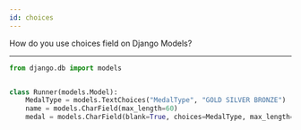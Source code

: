```yaml
---
id: choices
---
```


How do you use choices field on Django Models?

---
```python
from django.db import models


class Runner(models.Model):
    MedalType = models.TextChoices("MedalType", "GOLD SILVER BRONZE")
    name = models.CharField(max_length=60)
    medal = models.CharField(blank=True, choices=MedalType, max_length=10)
```
